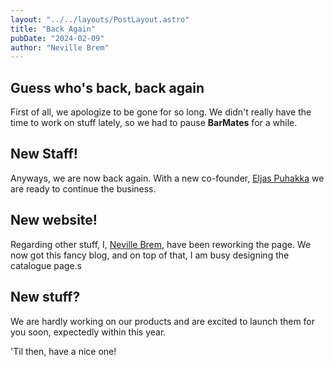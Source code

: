 ```yaml
---
layout: "../../layouts/PostLayout.astro"
title: "Back Again"
pubDate: "2024-02-09"
author: "Neville Brem"
---
```


## Guess who's back, back again

First of all, we apologize to be gone for so long. We didn't really have the time to work on stuff lately, so we had to pause **BarMates** for a while.

## New Staff!

Anyways, we are now back again. With a new co-founder, [Eljas Puhakka](https://linkedin.com/in/eljas-puhakka-a07672227) we are ready to continue the business.

## New website!

Regarding other stuff, I, [Neville Brem](https://github.com/nevthereal), have been reworking the page. We now got this fancy blog, and on top of that, I am busy designing the catalogue page.s

## New stuff?

We are hardly working on our products and are excited to launch them for you soon, expectedly within this year.

'Til then, have a nice one!

